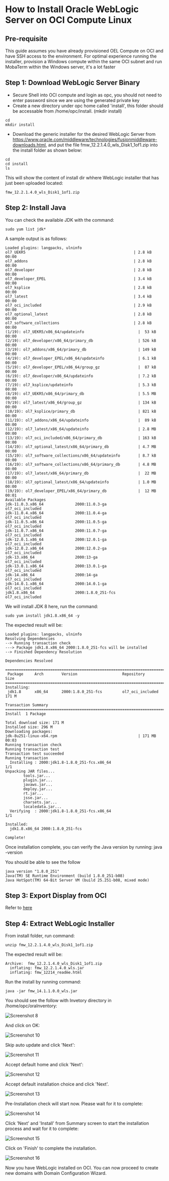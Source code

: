 # How to Install Oracle WebLogic Server on OCI Compute Linux

## Pre-requisite

This guide assumes you have already provisioned OEL Compute on OCI and have SSH access to the environment. For optimal experience running the installer, provision a Windows compute within the same OCI subnet and run MobaTerm within the Windows server, it's a lot faster

## Step 1: Download WebLogic Server Binary

- Secure Shell into OCI compute and login as opc, you should not need to enter password since we are using the generated private key
- Create a new directory under opc home called 'install', this folder should be accessable from /home/opc/install. (mkdir install)  
```
cd
mkdir install
```
- Download the generic installer for the desired WebLogic Server from https://www.oracle.com/middleware/technologies/fusionmiddleware-downloads.html, and put the file fmw_12.2.1.4.0_wls_Disk1_1of1.zip into the install folder as shown below:  
```
cd
cd install
ls
```
This will show the content of install dir whhere WebLogic installer that has just been uploaded located:
```
fmw_12.2.1.4.0_wls_Disk1_1of1.zip
```
## Step 2: Install Java

You can check the available JDK with the command:
```
sudo yum list jdk*
```
A sample output is as follows:  
```
Loaded plugins: langpacks, ulninfo
ol7_UEKR5                                                | 2.8 kB     00:00
ol7_addons                                               | 2.8 kB     00:00
ol7_developer                                            | 2.8 kB     00:00
ol7_developer_EPEL                                       | 3.4 kB     00:00
ol7_ksplice                                              | 2.8 kB     00:00
ol7_latest                                               | 3.4 kB     00:00
ol7_oci_included                                         | 2.9 kB     00:00
ol7_optional_latest                                      | 2.8 kB     00:00
ol7_software_collections                                 | 2.8 kB     00:00
(1/19): ol7_UEKR5/x86_64/updateinfo                        |  53 kB   00:00
(2/19): ol7_developer/x86_64/primary_db                    | 526 kB   00:00
(3/19): ol7_addons/x86_64/primary_db                       | 149 kB   00:00
(4/19): ol7_developer_EPEL/x86_64/updateinfo               | 6.1 kB   00:00
(5/19): ol7_developer_EPEL/x86_64/group_gz                 |  87 kB   00:00
(6/19): ol7_developer/x86_64/updateinfo                    | 7.2 kB   00:00
(7/19): ol7_ksplice/updateinfo                             | 5.3 kB   00:00
(8/19): ol7_UEKR5/x86_64/primary_db                        | 5.5 MB   00:00
(9/19): ol7_latest/x86_64/group_gz                         | 134 kB   00:00
(10/19): ol7_ksplice/primary_db                            | 821 kB   00:00
(11/19): ol7_addons/x86_64/updateinfo                      |  89 kB   00:00
(12/19): ol7_latest/x86_64/updateinfo                      | 2.8 MB   00:00
(13/19): ol7_oci_included/x86_64/primary_db                | 163 kB   00:00
(14/19): ol7_optional_latest/x86_64/primary_db             | 4.7 MB   00:00
(15/19): ol7_software_collections/x86_64/updateinfo        | 8.7 kB   00:00
(16/19): ol7_software_collections/x86_64/primary_db        | 4.8 MB   00:00
(17/19): ol7_latest/x86_64/primary_db                      |  22 MB   00:00
(18/19): ol7_optional_latest/x86_64/updateinfo             | 1.0 MB   00:00
(19/19): ol7_developer_EPEL/x86_64/primary_db              |  12 MB   00:01
Available Packages
jdk-11.0.3.x86_64              2000:11.0.3-ga                   ol7_oci_included
jdk-11.0.4.x86_64              2000:11.0.4-ga                   ol7_oci_included
jdk-11.0.5.x86_64              2000:11.0.5-ga                   ol7_oci_included
jdk-11.0.7.x86_64              2000:11.0.7-ga                   ol7_oci_included
jdk-12.0.1.x86_64              2000:12.0.1-ga                   ol7_oci_included
jdk-12.0.2.x86_64              2000:12.0.2-ga                   ol7_oci_included
jdk-13.x86_64                  2000:13-ga                       ol7_oci_included
jdk-13.0.1.x86_64              2000:13.0.1-ga                   ol7_oci_included
jdk-14.x86_64                  2000:14-ga                       ol7_oci_included
jdk-14.0.1.x86_64              2000:14.0.1-ga                   ol7_oci_included
jdk1.8.x86_64                  2000:1.8.0_251-fcs               ol7_oci_included
```
We will install JDK 8 here, run the command: 
```
sudo yum install jdk1.8.x86_64 -y  
```
The expected result will be:
```
Loaded plugins: langpacks, ulninfo
Resolving Dependencies
--> Running transaction check
---> Package jdk1.8.x86_64 2000:1.8.0_251-fcs will be installed
--> Finished Dependency Resolution

Dependencies Resolved

================================================================================
 Package     Arch        Version                    Repository             Size
================================================================================
Installing:
 jdk1.8      x86_64      2000:1.8.0_251-fcs         ol7_oci_included      171 M

Transaction Summary
================================================================================
Install  1 Package

Total download size: 171 M
Installed size: 296 M
Downloading packages:
jdk-8u251-linux-x64.rpm                                    | 171 MB   00:03
Running transaction check
Running transaction test
Transaction test succeeded
Running transaction
  Installing : 2000:jdk1.8-1.8.0_251-fcs.x86_64                             1/1
Unpacking JAR files...
        tools.jar...
        plugin.jar...
        javaws.jar...
        deploy.jar...
        rt.jar...
        jsse.jar...
        charsets.jar...
        localedata.jar...
  Verifying  : 2000:jdk1.8-1.8.0_251-fcs.x86_64                             1/1

Installed:
  jdk1.8.x86_64 2000:1.8.0_251-fcs

Complete!
```
Once installation complete, you can verify the Java version by running: java -version  

You should be able to see the follow  
```
java version "1.8.0_251"
Java(TM) SE Runtime Environment (build 1.8.0_251-b08)
Java HotSpot(TM) 64-Bit Server VM (build 25.251-b08, mixed mode)
```
## Step 3: Export Display from OCI

Refer to [here](enable_display_in_oci.md)  

## Step 4: Extract WebLogic Installer

From install folder, run command: 
```
unzip fmw_12.2.1.4.0_wls_Disk1_1of1.zip  
```
The expected result will be:
```
Archive:  fmw_12.2.1.4.0_wls_Disk1_1of1.zip
  inflating: fmw_12.2.1.4.0_wls.jar
  inflating: fmw_12214_readme.html
```
Run the install by running command: 
```
java -jar fmw_14.1.1.0.0_wls.jar  
```
You should see the follow with Invetory directory in /home/opc/oraInventory:

![Screenshot 8](images/weblogic_install/screenshot8.jpg)  

And click on OK:  

![Screenshot 10](images/weblogic_install/screenshot10.jpg)  

Skip auto update and click 'Next':  

![Screenshot 11](images/weblogic_install/screenshot11.jpg)  

Accept default home and click 'Next':   

![Screenshot 12](images/weblogic_install/screenshot12.jpg)  

Accept default installation choice and click 'Next'.

![Screenshot 13](images/weblogic_install/screenshot13.jpg)  

Pre-Installation check will start now. Please wait for it to complete:  

![Screenshot 14](images/weblogic_install/screenshot14.jpg)

Click 'Next' and 'Install' from Summary screen to start the installation process and wait for it to complete: 

![Screenshot 15](images/weblogic_install/screenshot15.jpg)  

Click on 'Finish' to complete the installation. 

![Screenshot 16](images/weblogic_install/screenshot16.jpg)  

Now you have WebLogic installed on OCI. You can now proceed to create new domains with Domain Configuration Wizard.  
